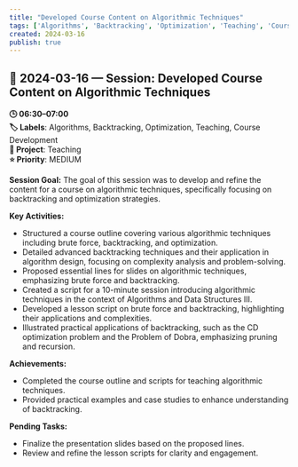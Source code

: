 ```yaml
---
title: "Developed Course Content on Algorithmic Techniques"
tags: ['Algorithms', 'Backtracking', 'Optimization', 'Teaching', 'Course Development']
created: 2024-03-16
publish: true
---
```


## 📅 2024-03-16 — Session: Developed Course Content on Algorithmic Techniques

**🕒 06:30–07:00**  
**🏷️ Labels**: Algorithms, Backtracking, Optimization, Teaching, Course Development  
**📂 Project**: Teaching  
**⭐ Priority**: MEDIUM  


**Session Goal:**
The goal of this session was to develop and refine the content for a course on algorithmic techniques, specifically focusing on backtracking and optimization strategies.

**Key Activities:**
- Structured a course outline covering various algorithmic techniques including brute force, backtracking, and optimization.
- Detailed advanced backtracking techniques and their application in algorithm design, focusing on complexity analysis and problem-solving.
- Proposed essential lines for slides on algorithmic techniques, emphasizing brute force and backtracking.
- Created a script for a 10-minute session introducing algorithmic techniques in the context of Algorithms and Data Structures III.
- Developed a lesson script on brute force and backtracking, highlighting their applications and complexities.
- Illustrated practical applications of backtracking, such as the CD optimization problem and the Problem of Dobra, emphasizing pruning and recursion.

**Achievements:**
- Completed the course outline and scripts for teaching algorithmic techniques.
- Provided practical examples and case studies to enhance understanding of backtracking.

**Pending Tasks:**
- Finalize the presentation slides based on the proposed lines.
- Review and refine the lesson scripts for clarity and engagement.
